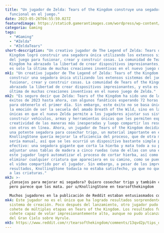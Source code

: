 ```yaml
---
title: "Un jugador de Zelda: Tears of the Kingdom construye una segadora
  funcional en el juego."
date: 2023-05-26T04:55:59.027Z
featuredimage: https://static0.gamerantimages.com/wordpress/wp-content/uploads/2023/05/zelda-tears-of-the-kingdom-player-builds-working-lawn-mower-gamerant.jpg?q=50&fit=contain&w=943&h=&dpr=1.5
categoria: Gaming
tags:
  - "#Gaming"
  - "#Zelda"
  - "#ZeldaTears"
short-description: "Un creativo jugador de The Legend of Zelda: Tears of the
  Kingdom logró construir una segadora única utilizando los extensos sistemas
  del juego para fusionar, crear y construir cosas. La comunidad de Tears of the
  Kingdom ha abrazado la libertad de crear dispositivos impresionantes, y esta
  es solo la última de muchas creaciones inventivas en el nuevo juego de Zelda."
mk1: "Un creativo jugador de The Legend of Zelda: Tears of the Kingdom logró
  construir una segadora única utilizando los extensos sistemas del juego para
  fusionar, crear y construir cosas. La comunidad de Tears of the Kingdom ha
  abrazado la libertad de crear dispositivos impresionantes, y esta es solo la
  última de muchas creaciones inventivas en el nuevo juego de Zelda."
mk2: "Es seguro decir que Zelda: Tears of the Kingdom ha sido uno de los mayores
  éxitos de 2023 hasta ahora, con algunos fanáticos esperando 72 horas en fila
  para obtenerlo el primer día. Sin embargo, este éxito no se basa únicamente en
  la emoción de ser la secuela del amado Breath of the Wild, sino en las formas
  únicas en que el nuevo Zelda permite a los jugadores ajustar sus sistemas,
  construir vehículos, armas y herramientas únicas que les permiten expresar su
  creatividad de las maneras más inesperadas y luego compartir los resultados
  con otros en línea. Ahora, un jugador de Tears of the Kingdom decidió crear
  una potente segadora para cosechar trigo, un material importante en el juego.
  KnollingStone quería mejorar la eficiencia del proceso, que de otra manera
  sería manual, así que se les ocurrió un dispositivo bastante simple pero
  efectivo: una segadora gigante que corta la hierba y mata todo a su paso. Al
  adjuntar unas tablas de madera a cinco ruedas (una de ellas con una espada),
  este jugador logró automatizar el proceso de cortar hierba, así como de
  eliminar cualquier criatura que apareciera en su camino, como se puede ver en
  el video compartido por el jugador. Sin embargo, a pesar de los impresionantes
  resultados, KnollingStone todavía no estaba satisfecho, ya que no quería matar
  a las criaturas."
mk3: >-
  ¿Consejos para mejorar mi segadora? Quiero cosechar trigo y también criaturas,
  pero parece que los mata. por u/KnollingStone en tearsofthekingdom

  Muchos jugadores en la publicación de Reddit estaban entusiasmados con el nuevo proyecto de KnollingStone y realmente impresionados por lo mucho que los jugadores pueden hacer utilizando las nuevas habilidades de Ultrahand y Fusión en Zelda. Algunos jugadores le dieron al constructor algunas ideas sobre cómo resolver el problema, como colocar la espada más alta en la máquina para que las criaturas no se vean afectadas por ella, o colocar la espada en un ángulo diferente para que tenga un contacto limitado con el suelo.
mk4: Este jugador no es el único que ha logrado resultados sorprendentes con el
  sistema de creación. Poco después del lanzamiento, otro jugador pudo crear un
  cohete de múltiples etapas en Tears of the Kingdom. Los resultados fueron un
  cohete capaz de volar impresionantemente alto, aunque no pudo alcanzar la zona
  del Gran Cielo sobre Hyrule.
mk5: https://www.reddit.com/r/tearsofthekingdom/comments/13qvd2p/tips_on_improving_my_lawnmower_i_wanna_harvest/?utm_source=share&utm_medium=web3x&utm_name=web3xcss&utm_term=1&utm_content=share_button
---
```

